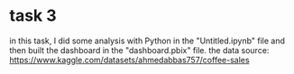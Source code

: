 # task 3
in this task, I did some analysis with Python in the "Untitled.ipynb" file and then built the dashboard in the "dashboard.pbix" file.
the data source: https://www.kaggle.com/datasets/ahmedabbas757/coffee-sales
